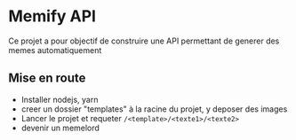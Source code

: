 # Memify API

Ce projet a pour objectif de construire une API permettant de generer des memes automatiquement

## Mise en route

- Installer nodejs, yarn
- creer un dossier "templates" à la racine du projet, y deposer des images
- Lancer le projet et requeter `/<template>/<texte1>/<texte2>`
- devenir un memelord
